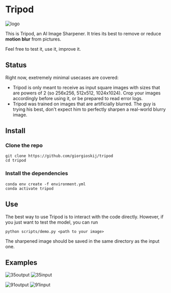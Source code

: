 # Tripod

![logo](https://github.com/giorgioskij/tripod/assets/46194839/d68dd387-bd69-442f-a948-98351d3d0ed2)

This is Tripod, an AI Image Sharpener. It tries its best to remove or reduce **motion blur** from pictures. 

Feel free to test it, use it, improve it.

## Status
Right now, exetremely minimal usecases are covered:
- Tripod is only meant to receive as input square images with sizes that are powers of 2 (so 256x256, 512x512, 1024x1024). Crop your images accordingly before using it, or be prepared to read error logs.
- Tripod was trained on images that are artificially blurred. The guy is trying his best, don't expect him to perfectly sharpen a real-world blurry image.

## Install

### Clone the repo
```
git clone https://github.com/giorgioskij/tripod
cd tripod
```
### Install the dependencies
```
conda env create -f environment.yml
conda activate tripod
```

## Use 
The best way to use Tripod is to interact with the code directly. However, if you just want to test the model, you can run
```
python scripts/demo.py <path to your image>
```
The sharpened image should be saved in the same directory as the input one.

## Examples
![35output](https://github.com/giorgioskij/tripod/assets/46194839/96c1b0a1-28e6-42fb-b742-5060eb6d16e1)
![35input](https://github.com/giorgioskij/tripod/assets/46194839/98d83dd9-0230-413f-aab3-56261919d231)


![91output](https://github.com/giorgioskij/tripod/assets/46194839/e14429df-421f-4d1a-a448-5536bf8750cf)
![91input](https://github.com/giorgioskij/tripod/assets/46194839/8be7be47-00cb-40ce-a7bd-0095f236ce7a)


